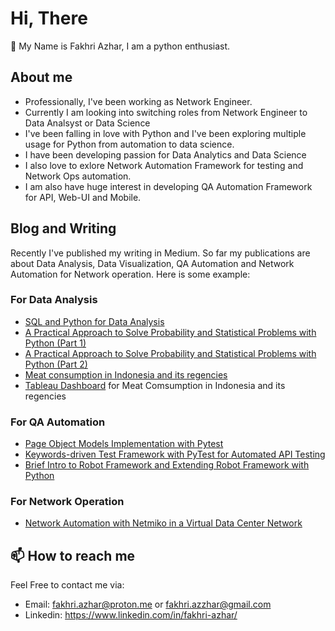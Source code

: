 # Hi, There
👋 My Name is Fakhri Azhar, I am a python enthusiast. 
## About me
- Professionally, I've been working as Network Engineer.
- Currently I am looking into switching roles from Network Engineer to Data Analsyst or Data Science
- I've been falling in love with Python and I've been exploring multiple usage for Python from automation to data science.
- I have been developing passion for Data Analytics and Data Science
- I also love to exlore Network Automation Framework for testing and Network Ops automation.
- I am also have huge interest in developing QA Automation Framework for API, Web-UI and Mobile.
## Blog and Writing
Recently I've published my writing in Medium. So far my publications are about Data Analysis, Data Visualization, QA Automation and Network Automation for Network operation. Here is some example:
### For Data Analysis
- [SQL and Python for Data Analysis](https://medium.com/@zeitdeuter/sql-and-python-for-data-analysis-605f255125e)
- [A Practical Approach to Solve Probability and Statistical Problems with Python (Part 1)](https://medium.com/@zeitdeuter/a-practical-approach-to-solve-probability-and-statistical-problems-with-python-part-1-755c8a12f916)
- [A Practical Approach to Solve Probability and Statistical Problems with Python (Part 2)](https://medium.com/@zeitdeuter/a-practical-approach-to-solve-probability-and-statistical-problems-with-python-part-2-1389227a3a66)
- [Meat consumption in Indonesia and its regencies](https://medium.com/@zeitdeuter/meat-consumption-in-indonesia-and-its-regencies-e436c2638546)
- [Tableau Dashboard](https://tabsoft.co/3hgI6dz) for Meat Comsumption in Indonesia and its regencies

### For QA Automation
- [Page Object Models Implementation with Pytest](https://medium.com/@zeitdeuter/page-object-models-implementation-with-pytest-b9673744b8c0)
- [Keywords-driven Test Framework with PyTest for Automated API Testing](https://medium.com/@zeitdeuter/keywords-driven-test-framework-with-pytest-for-automated-api-testing-b8344e9df523)
- [Brief Intro to Robot Framework and Extending Robot Framework with Python](https://medium.com/@zeitdeuter/brief-intro-to-robot-framework-and-extending-robot-framework-with-python-7c8b795dca7f)

### For Network Operation
- [Network Automation with Netmiko in a Virtual Data Center Network](https://medium.com/@zeitdeuter/network-automation-with-netmiko-in-a-virtual-data-center-network-9888dc270d8)

## 📫 How to reach me
Feel Free to contact me via:
- Email: fakhri.azhar@proton.me or fakhri.azzhar@gmail.com
- Linkedin: https://www.linkedin.com/in/fakhri-azhar/
